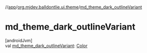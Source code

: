 //[app](../../index.md)/[org.mjdev.balldontlie.ui.theme](index.md)/[md_theme_dark_outlineVariant](md_theme_dark_outline-variant.md)

# md_theme_dark_outlineVariant

[androidJvm]\
val [md_theme_dark_outlineVariant](md_theme_dark_outline-variant.md): [Color](https://developer.android.com/reference/kotlin/androidx/compose/ui/graphics/Color.html)
